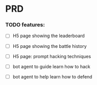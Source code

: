 
# PRD

### TODO features:

- [ ] H5 page showing the leaderboard
- [ ] H5 page showing the battle history
- [ ] H5 page: prompt hacking techniques
- [ ] bot agent to guide learn how to hack
- [ ] bot agent to help learn how to defend


